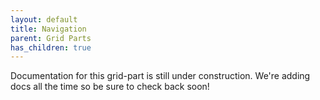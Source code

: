 ```yaml
---
layout: default
title: Navigation
parent: Grid Parts
has_children: true
---
```


Documentation for this grid-part is still under construction. We're adding docs all the time so be sure to check back soon!